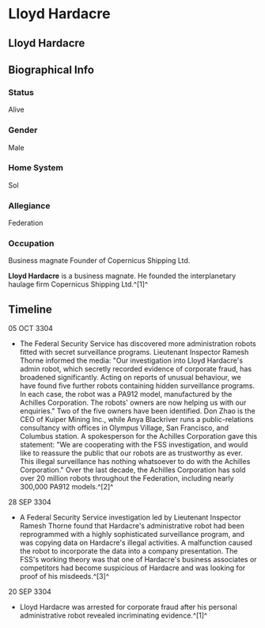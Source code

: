 # Lloyd Hardacre
## Lloyd Hardacre

		

## Biographical Info

### Status

Alive

### Gender

Male

### Home System

Sol

### Allegiance

Federation

### Occupation

Business magnate
Founder of Copernicus Shipping Ltd.

**Lloyd Hardacre** is a business magnate. He founded the interplanetary haulage firm Copernicus Shipping Ltd.^[1]^

## Timeline

05 OCT 3304

- The Federal Security Service has discovered more administration robots fitted with secret surveillance programs. Lieutenant Inspector Ramesh Thorne informed the media: "Our investigation into Lloyd Hardacre's admin robot, which secretly recorded evidence of corporate fraud, has broadened significantly. Acting on reports of unusual behaviour, we have found five further robots containing hidden surveillance programs. In each case, the robot was a PA912 model, manufactured by the Achilles Corporation. The robots' owners are now helping us with our enquiries." Two of the five owners have been identified. Don Zhao is the CEO of Kuiper Mining Inc., while Anya Blackriver runs a public-relations consultancy with offices in Olympus Village, San Francisco, and Columbus station. A spokesperson for the Achilles Corporation gave this statement: "We are cooperating with the FSS investigation, and would like to reassure the public that our robots are as trustworthy as ever. This illegal surveillance has nothing whatsoever to do with the Achilles Corporation." Over the last decade, the Achilles Corporation has sold over 20 million robots throughout the Federation, including nearly 300,000 PA912 models.^[2]^

28 SEP 3304

- A Federal Security Service investigation led by Lieutenant Inspector Ramesh Thorne found that Hardacre's administrative robot had been reprogrammed with a highly sophisticated surveillance program, and was copying data on Hardacre's illegal activities. A malfunction caused the robot to incorporate the data into a company presentation. The FSS's working theory was that one of Hardacre's business associates or competitors had become suspicious of Hardacre and was looking for proof of his misdeeds.^[3]^

20 SEP 3304

- Lloyd Hardacre was arrested for corporate fraud after his personal administrative robot revealed incriminating evidence.^[1]^